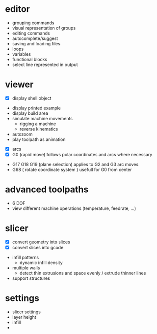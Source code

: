 # editor
- grouping commands
- visual representation of groups
- editing commands
- autocomplete/suggest
- saving and loading files
- loops
- variables
- functional blocks
- select line represented in output

# viewer
- [x] display shell object
- display printed example
- display build area
- simulate machine movements
	- rigging a machine
	- reverse kinematics
- autozoom
- play toolpath as animation
- [x] arcs
- [x] G0 (rapid move) follows polar coordinates and arcs where necessary
- G17 G18 G19 (plane selection) applies to G2 and G3 arc moves
- G68 ( rotate coordinate system ) usefull for G0 from center

# advanced toolpaths
- 6 DOF
- view different machine operations (temperature, feedrate, ...)

# slicer
- [x] convert geometry into slices
- [x] convert slices into gcode
- infill patterns
  - dynamic infill density
- multiple walls
  - detect thin extrusions and space evenly / extrude thinner lines
- support structures

# settings
- slicer settings 
- layer height
- infill
- 
